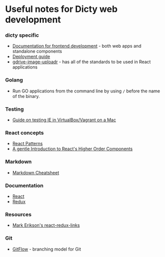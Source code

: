 # Useful notes for Dicty web development

### dicty specific
- [Documentation for frontend development](https://gist.github.com/cybersiddhu/bc9025e4413c3e3dbf748d3916c7039e#file-frontend-development-md) - both web apps and standalone components
- [Deployment guide](https://github.com/dictyBase/Migration/blob/master/deploy.md)
- [gdrive-image-uploadr](https://github.com/dictybase-playground/gdrive-image-uploadr/tree/develop) - has all of the standards to be used in React applications

### Golang
- Run GO applications from the command line by using `/` before the name of the binary.

### Testing
- [Guide on testing IE in VirtualBox/Vagrant on a Mac](https://bluegg.co.uk/writing/testing-ie-in-a-virtualbox-in-a-vagrant-in-a-mac-in-a-bluegg)

### React concepts
- [React Patterns](https://reactpatterns.com/)
- [A gentle Introduction to React's Higher Order Components](https://www.robinwieruch.de/gentle-introduction-higher-order-components/)

### Markdown
- [Markdown Cheatsheet](https://github.com/adam-p/markdown-here/wiki/Markdown-Cheatsheet)

### Documentation
- [React](https://reactjs.org/docs/hello-world.html)
- [Redux](https://redux.js.org/)

### Resources
- [Mark Erikson's react-redux-links](https://github.com/markerikson/react-redux-links)

### Git
- [GitFlow](https://datasift.github.io/gitflow/IntroducingGitFlow.html) - branching model for Git
